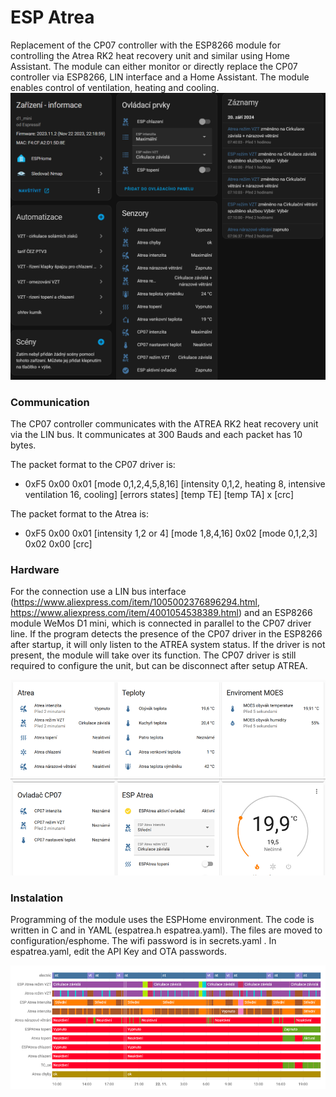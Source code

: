 # ESP Atrea #
Replacement of the CP07 controller with the ESP8266 module for controlling the Atrea RK2 heat recovery unit and similar using Home Assistant. The module can either monitor or directly replace the CP07 controller via ESP8266, LIN interface and a Home Assistant. The module enables control of ventilation, heating and cooling.
![example view](atrea4.png)

### Communication
The CP07 controller communicates with the ATREA RK2 heat recovery unit via the LIN bus. It communicates at 300 Bauds and each packet has 10 bytes.

The packet format to the CP07 driver is:
- 0xF5 0x00 0x01 [mode 0,1,2,4,5,8,16] [intensity 0,1,2, heating 8, intensive ventilation 16, cooling] [errors states] [temp TE] [temp TA] x [crc]

The packet format to the Atrea is:
- 0xF5 0x00 0x01 [intensity 1,2 or 4] [mode 1,8,4,16] 0x02 [mode 0,1,2,3] 0x02 0x00 [crc]

### Hardware
For the connection use a LIN bus interface (https://www.aliexpress.com/item/1005002376896294.html, https://www.aliexpress.com/item/4001054538389.html) and an ESP8266 module WeMos D1 mini, which is connected in parallel to the CP07 driver line. If the program detects the presence of the CP07 driver in the ESP8266 after startup, it will only listen to the ATREA system status. If the driver is not present, the module will take over its function. The CP07 driver is still required to configure the unit, but can be disconnect after setup ATREA.

![example view](atrea1.png)
![example view](atrea2.png)

### Instalation
Programming of the module uses the ESPHome environment. The code is written in C and in YAML (espatrea.h espatrea.yaml). The files are moved to configuration/esphome. The wifi password is in secrets.yaml . In espatrea.yaml, edit the API Key and OTA passwords.

![example view](atrea3.png)
